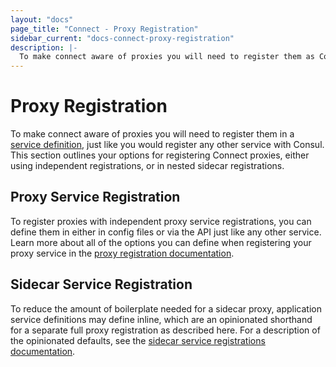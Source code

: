 ```yaml
---
layout: "docs"
page_title: "Connect - Proxy Registration"
sidebar_current: "docs-connect-proxy-registration"
description: |-
  To make connect aware of proxies you will need to register them as Consul services. This section describes the process and options for proxy registration.
---
```


# Proxy Registration

To make connect aware of proxies you will need to register them in a [service
definition](/docs/agent/services.html), just like you would register any other service with Consul. This section outlines your options for registering Connect proxies, either using independent registrations, or in nested sidecar registrations.

## Proxy Service Registration

To register proxies with independent proxy service registrations, you can define them in either in config files or via the API just like any other service. Learn more about all of the options you can define when registering your proxy service in the [proxy registration documentation](/docs/connect/registration/service-registration.html).

## Sidecar Service Registration

To reduce the amount of boilerplate needed for a sidecar proxy,
application service definitions may define inline, which are an opinionated
shorthand for a separate full proxy registration as described here. For a
description of the opinionated defaults, see the [sidecar service registrations
documentation](/docs/connect/registration/sidecar-service.html).
